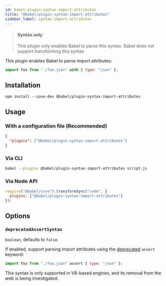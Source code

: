 ```yaml
---
id: babel-plugin-syntax-import-attributes
title: "@babel/plugin-syntax-import-attributes"
sidebar_label: syntax-import-attributes
---
```


> #### Syntax only
>
> This plugin only enables Babel to parse this syntax. Babel does not support transforming this syntax

This plugin enables Babel to parse import attributes:

```js title="JavaScript"
import foo from "./foo.json" with { type: "json" };
```

## Installation

```shell npm2yarn
npm install --save-dev @babel/plugin-syntax-import-attributes
```

## Usage

### With a configuration file (Recommended)

```json title="babel.config.json"
{
  "plugins": ["@babel/plugin-syntax-import-attributes"]
}
```

### Via CLI

```sh title="Shell"
babel --plugins @babel/plugin-syntax-import-attributes script.js
```

### Via Node API

```js title="JavaScript"
require("@babel/core").transformSync("code", {
  plugins: ["@babel/plugin-syntax-import-attributes"]
});
```

## Options

### `deprecatedAssertSyntax`

`boolean`, defaults to `false`.

If enabled, support parsing import attributes using the [deprecated](https://tc39.es/proposal-import-attributes/#sec-deprecated-assert-keyword-for-import-attributes) `assert` keyword:

```js title="JavaScript"
import foo from "./foo.json" assert { type: "json" };
```

This syntax is only supported in V8-based engines, and its removal from the web is being investigated.
